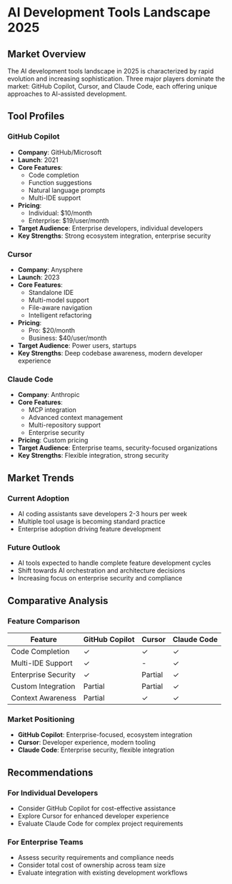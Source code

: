 # AI Development Tools Landscape 2025

## Market Overview

The AI development tools landscape in 2025 is characterized by rapid evolution and increasing sophistication. Three major players dominate the market: GitHub Copilot, Cursor, and Claude Code, each offering unique approaches to AI-assisted development.

## Tool Profiles

### GitHub Copilot
- **Company**: GitHub/Microsoft
- **Launch**: 2021
- **Core Features**:
  - Code completion
  - Function suggestions
  - Natural language prompts
  - Multi-IDE support
- **Pricing**:
  - Individual: $10/month
  - Enterprise: $19/user/month
- **Target Audience**: Enterprise developers, individual developers
- **Key Strengths**: Strong ecosystem integration, enterprise security

### Cursor
- **Company**: Anysphere
- **Launch**: 2023
- **Core Features**:
  - Standalone IDE
  - Multi-model support
  - File-aware navigation
  - Intelligent refactoring
- **Pricing**:
  - Pro: $20/month
  - Business: $40/user/month
- **Target Audience**: Power users, startups
- **Key Strengths**: Deep codebase awareness, modern developer experience

### Claude Code
- **Company**: Anthropic
- **Core Features**:
  - MCP integration
  - Advanced context management
  - Multi-repository support
  - Enterprise security
- **Pricing**: Custom pricing
- **Target Audience**: Enterprise teams, security-focused organizations
- **Key Strengths**: Flexible integration, strong security

## Market Trends

### Current Adoption
- AI coding assistants save developers 2-3 hours per week
- Multiple tool usage is becoming standard practice
- Enterprise adoption driving feature development

### Future Outlook
- AI tools expected to handle complete feature development cycles
- Shift towards AI orchestration and architecture decisions
- Increasing focus on enterprise security and compliance

## Comparative Analysis

### Feature Comparison
| Feature | GitHub Copilot | Cursor | Claude Code |
|---------|---------------|---------|-------------|
| Code Completion | ✓ | ✓ | ✓ |
| Multi-IDE Support | ✓ | - | ✓ |
| Enterprise Security | ✓ | Partial | ✓ |
| Custom Integration | Partial | Partial | ✓ |
| Context Awareness | Partial | ✓ | ✓ |

### Market Positioning
- **GitHub Copilot**: Enterprise-focused, ecosystem integration
- **Cursor**: Developer experience, modern tooling
- **Claude Code**: Enterprise security, flexible integration

## Recommendations

### For Individual Developers
- Consider GitHub Copilot for cost-effective assistance
- Explore Cursor for enhanced developer experience
- Evaluate Claude Code for complex project requirements

### For Enterprise Teams
- Assess security requirements and compliance needs
- Consider total cost of ownership across team size
- Evaluate integration with existing development workflows